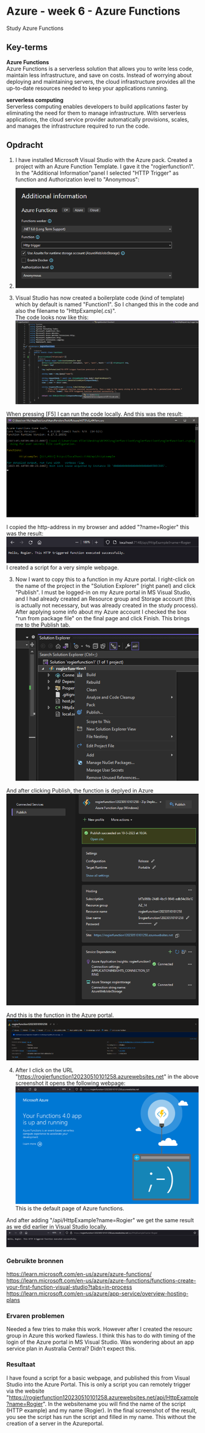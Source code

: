 # Azure - week 6 - Azure Functions
Study Azure Functions  

## Key-terms
**Azure Functions**  
Azure Functions is a serverless solution that allows you to write less code, maintain less infrastructure, and save on costs. Instead of worrying about deploying and maintaining servers, the cloud infrastructure provides all the up-to-date resources needed to keep your applications running.  

**serverless computing**  
Serverless computing enables developers to build applications faster by eliminating the need for them to manage infrastructure. With serverless applications, the cloud service provider automatically provisions, scales, and manages the infrastructure required to run the code.  

## Opdracht  
1. I have installed Microsoft Visual Studio with the Azure pack. Created a project with an Azure Function Template. I gave it the "rogierfunction1". In the "Additional Information"panel I selected "HTTP Trigger" as function and Authorization level to "Anonymous":  
2. ![](https://github.com/techgrounds/techgrounds-Rogier1978/blob/main/00_includes/07_Azure_03/AZ_14%20-%2009%20azure%20function%20add%20info.png)  


2. Visual Studio has now created a boilerplate code (kind of template) which by default is named "Function1". So I changed this in the code and also the filename to "HttpExample(.cs)".  
The code looks now like this:  
![](https://github.com/techgrounds/techgrounds-Rogier1978/blob/main/00_includes/07_Azure_03/AZ_14%20-%2010%20function%20code.png)  

When pressing [F5] I can run the code locally. And this was the result:  
![](https://github.com/techgrounds/techgrounds-Rogier1978/blob/main/00_includes/07_Azure_03/AZ_14%20-%2011%20function%20local%20run.png)  

I copied the http-address in my browser and added "?name=Rogier" this was the result:  
![](https://github.com/techgrounds/techgrounds-Rogier1978/blob/main/00_includes/07_Azure_03/AZ_14%20-%2012%20local%20browser.png)  
I created a script for a very simple webpage.


3. Now I want to copy this to a function in my Azure portal. I right-click  on the name of the project in the "Solution Explorer" (right panel) and click "Publish". I must be logged-in on my Azure portal in MS Visual Studio, and I had already created an Resource group and Storage account (this is actually not necessary, but was already created in the study process). After applying some info about my Azure account I checked the box "run from package file" on the final page and click Finish. This brings me to the Publish tab.  
![](https://github.com/techgrounds/techgrounds-Rogier1978/blob/main/00_includes/07_Azure_03/AZ_14%20-%2013%20solution%20explorer.png)  

  
And after clicking Publish, the function is deplyed in Azure  
![](https://github.com/techgrounds/techgrounds-Rogier1978/blob/main/00_includes/07_Azure_03/AZ_14%20-%2014%20publish%20tab.png)  
  
And this is the function in the Azure portal.  
![](https://github.com/techgrounds/techgrounds-Rogier1978/blob/main/00_includes/07_Azure_03/AZ_14%20-%2015%20function%20in%20portal.png)    

4. After I click on the URL "https://rogierfunction120230510101258.azurewebsites.net" in the above screenshot it opens the following webpage:  
![](https://github.com/techgrounds/techgrounds-Rogier1978/blob/main/00_includes/07_Azure_03/AZ_14%20-%2016%20azure%20function%20webpage.png)  
This is the default page of Azure functions.

And after adding "/api/HttpExample?name=Rogier" we get the same result as we did earlier in Visual Studio locally.  
![](https://github.com/techgrounds/techgrounds-Rogier1978/blob/main/00_includes/07_Azure_03/AZ_14%20-%2016%20website%20succes.png)  



### Gebruikte bronnen
https://learn.microsoft.com/en-us/azure/azure-functions/  
https://learn.microsoft.com/en-us/azure/azure-functions/functions-create-your-first-function-visual-studio?tabs=in-process  
https://learn.microsoft.com/en-us/azure/app-service/overview-hosting-plans  


### Ervaren problemen
Needed a few tries to make this work. However after I created the resourc group in Azure this worked flawless. I think this has to do with timing of the login of the Azure portal in MS Visual Studio. Was wondering about an app service plan in Australia Central? Didn't expect this.

### Resultaat
I have found a script for a basic webpage, and published this from Visual Studio into the Azure Portal. This is only a script you can remotely trigger via the website "https://rogierfunction120230510101258.azurewebsites.net/api/HttpExample?name=Rogier". In the websitename you will find the name of the script (HTTP example) and my name (Rogier). In the final screenshot of the result, you see the script has run the script and filled in my name. This without the creation of a server in the Azureportal.

